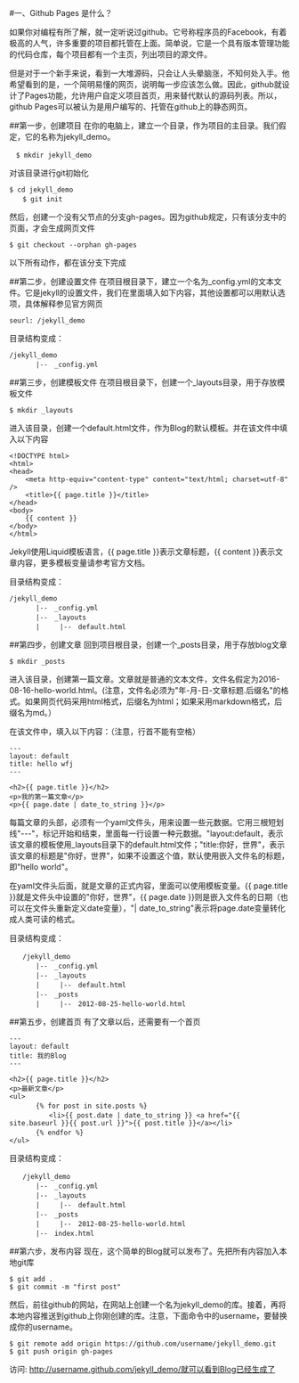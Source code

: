 #一、Github Pages 是什么？

如果你对编程有所了解，就一定听说过github。它号称程序员的Facebook，有着极高的人气，许多重要的项目都托管在上面。简单说，它是一个具有版本管理功能的代码仓库，每个项目都有一个主页，列出项目的源文件。

但是对于一个新手来说，看到一大堆源码，只会让人头晕脑涨，不知何处入手。他希望看到的是，一个简明易懂的网页，说明每一步应该怎么做。因此，github就设计了Pages功能，允许用户自定义项目首页，用来替代默认的源码列表。所以，github Pages可以被认为是用户编写的、托管在github上的静态网页。

##第一步，创建项目
在你的电脑上，建立一个目录，作为项目的主目录。我们假定，它的名称为jekyll_demo。
```
　$ mkdir jekyll_demo
```

对该目录进行git初始化
```
$ cd jekyll_demo
　　$ git init
```

然后，创建一个没有父节点的分支gh-pages。因为github规定，只有该分支中的页面，才会生成网页文件
```
$ git checkout --orphan gh-pages
```
以下所有动作，都在该分支下完成

##第二步，创建设置文件
在项目根目录下，建立一个名为_config.yml的文本文件。它是jekyll的设置文件，我们在里面填入如下内容，其他设置都可以用默认选项，具体解释参见官方网页
```
seurl: /jekyll_demo
```

目录结构变成：
```
/jekyll_demo
　　　　|--　_config.yml
```

##第三步，创建模板文件
在项目根目录下，创建一个_layouts目录，用于存放模板文件
```
$ mkdir _layouts
```

进入该目录，创建一个default.html文件，作为Blog的默认模板。并在该文件中填入以下内容
```
<!DOCTYPE html>
<html>
<head>
	<meta http-equiv="content-type" content="text/html; charset=utf-8" />
	<title>{{ page.title }}</title>
</head>
<body>
	{{ content }}
</body>
</html>
```
Jekyll使用Liquid模板语言，{{ page.title }}表示文章标题，{{ content }}表示文章内容，更多模板变量请参考官方文档。

目录结构变成：
```
/jekyll_demo
　　　　|--　_config.yml
　　　　|--　_layouts
　　　　|　　　|--　default.html
```

##第四步，创建文章
回到项目根目录，创建一个_posts目录，用于存放blog文章
```
$ mkdir _posts
```
进入该目录，创建第一篇文章。文章就是普通的文本文件，文件名假定为2016-08-16-hello-world.html。(注意，文件名必须为"年-月-日-文章标题.后缀名"的格式。如果网页代码采用html格式，后缀名为html；如果采用markdown格式，后缀名为md。）

在该文件中，填入以下内容：（注意，行首不能有空格）
```
---
layout: default
title: hello wfj
---

<h2>{{ page.title }}</h2>
<p>我的第一篇文章</p>
<p>{{ page.date | date_to_string }}</p>
```
每篇文章的头部，必须有一个yaml文件头，用来设置一些元数据。它用三根短划线"---"，标记开始和结束，里面每一行设置一种元数据。"layout:default，表示该文章的模板使用_layouts目录下的default.html文件；"title:你好，世界"，表示该文章的标题是"你好，世界"，如果不设置这个值，默认使用嵌入文件名的标题，即"hello world"。

在yaml文件头后面，就是文章的正式内容，里面可以使用模板变量。{{ page.title }}就是文件头中设置的"你好，世界"，{{ page.date }}则是嵌入文件名的日期（也可以在文件头重新定义date变量），"| date_to_string"表示将page.date变量转化成人类可读的格式。


目录结构变成：
```
　　/jekyll_demo
　　　　|--　_config.yml
　　　　|--　_layouts
　　　　|　　　|--　default.html 
　　　　|--　_posts
　　　　|　　　|--　2012-08-25-hello-world.html
```


##第五步，创建首页
有了文章以后，还需要有一个首页

```
---
layout: default
title: 我的Blog
---

<h2>{{ page.title }}</h2>
<p>最新文章</p>
<ul>
　　　　{% for post in site.posts %}
　　　　　　<li>{{ post.date | date_to_string }} <a href="{{ site.baseurl }}{{ post.url }}">{{ post.title }}</a></li>
　　　　{% endfor %}
</ul>
```

目录结构变成：
```
　　/jekyll_demo
　　　　|--　_config.yml
　　　　|--　_layouts
　　　　|　　　|--　default.html 
　　　　|--　_posts
　　　　|　　　|--　2012-08-25-hello-world.html
　　　　|--　index.html
```
##第六步，发布内容
现在，这个简单的Blog就可以发布了。先把所有内容加入本地git库

```
$ git add .
$ git commit -m "first post"
```

然后，前往github的网站，在网站上创建一个名为jekyll_demo的库。接着，再将本地内容推送到github上你刚创建的库。注意，下面命令中的username，要替换成你的username。

```
$ git remote add origin https://github.com/username/jekyll_demo.git
$ git push origin gh-pages
```
访问: http://username.github.com/jekyll_demo/就可以看到Blog已经生成了
